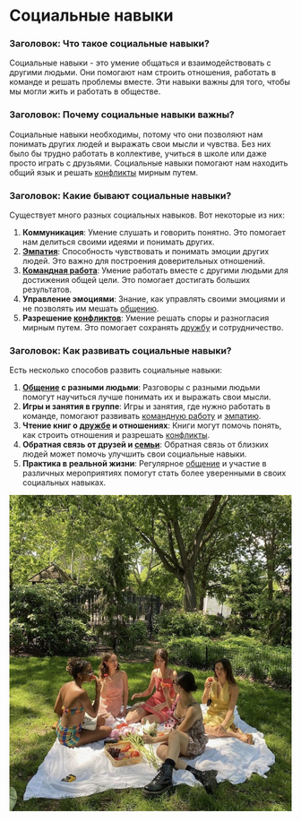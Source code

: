 # Социальные навыки

### Заголовок: Что такое социальные навыки?

Социальные навыки - это умение общаться и взаимодействовать с другими людьми. Они помогают нам строить отношения, работать в команде и решать проблемы вместе. Эти навыки важны для того, чтобы мы могли жить и работать в обществе.

### Заголовок: Почему социальные навыки важны?

Социальные навыки необходимы, потому что они позволяют нам понимать других людей и выражать свои мысли и чувства. Без них было бы трудно работать в коллективе, учиться в школе или даже просто играть с друзьями. Социальные навыки помогают нам находить общий язык и решать [конфликты](./конфликты.md) мирным путем.

### Заголовок: Какие бывают социальные навыки?

Существует много разных социальных навыков. Вот некоторые из них:
1. **Коммуникация**: Умение слушать и говорить понятно. Это помогает нам делиться своими идеями и понимать других.
2. **[Эмпатия](./эмпатия.md)**: Способность чувствовать и понимать эмоции других людей. Это важно для построения доверительных отношений.
3. **[Командная работа](./командная-работа.md)**: Умение работать вместе с другими людьми для достижения общей цели. Это помогает достигать больших результатов.
4. **Управление эмоциями**: Знание, как управлять своими эмоциями и не позволять им мешать [общению](./общение.md).
5. **Разрешение [конфликтов](./конфликты.md)**: Умение решать споры и разногласия мирным путем. Это помогает сохранять [дружбу](./дружба.md) и сотрудничество.

### Заголовок: Как развивать социальные навыки?

Есть несколько способов развить социальные навыки:
1. **[Общение](./общение.md) с разными людьми**: Разговоры с разными людьми помогут научиться лучше понимать их и выражать свои мысли.
2. **Игры и занятия в группе**: Игры и занятия, где нужно работать в команде, помогают развивать [командную работу](./командная-работа.md) и [эмпатию](./эмпатия.md).
3. **Чтение книг о [дружбе](./дружба.md) и отношениях**: Книги могут помочь понять, как строить отношения и разрешать [конфликты](./конфликты.md).
4. **Обратная связь от друзей и [семьи](./семья.md)**: Обратная связь от близких людей может помочь улучшить свои социальные навыки.
5. **Практика в реальной жизни**: Регулярное [общение](./общение.md) и участие в различных мероприятиях помогут стать более уверенными в своих социальных навыках.

![Изображение социальные-навыки](социальные-навыки.jpg)
